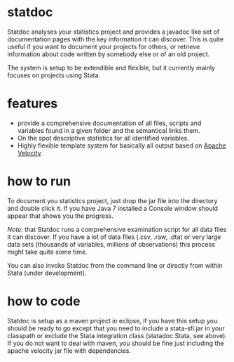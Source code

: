 statdoc
=======

Statdoc analyses your statistics project and provides a javadoc like set of
documentation pages with the key information it can discover. This is quite 
useful if you want to document your projects for others, or retrieve 
information about code written by somebody else or of an old project.

The system is setup to be extendible and flexible, but it currently mainly
focuses on projects using Stata. 

features
========

- provide a comprehensive documentation of all files, scripts and variables 
found in a given folder and the semantical links them.
- On the spot descriptive statistics for all identified variables.
- Highly flexible template system for basically all output based on
[Apache Velocity](http://velocity.apache.org/).

how to run
==========

To document you statistics project, just drop the jar file into the directory
and double click it. If you have Java 7 installed a Console window should appear 
that shows you the progress.

*Note:* that Statdoc runs a comprehensive examination script for all data files it
can discover. If you have a lot of data files (.csv, .raw, .dta) or very large
data sets (thousands of variables, millions of observations) this process might
take quite some time.

You can also invoke Statdoc from the command line or directly from within Stata
(under development).


how to code
===========

Statdoc is setup as a maven project in eclipse, if you have this setup you 
should be ready to go except that you need to include a stata-sfi.jar in your 
classpath or exclude the Stata integration class (statadoc.Stata, see above).
If you do not want to deal with maven, you should be fine just including 
the apache velocity jar file with dependencies.

